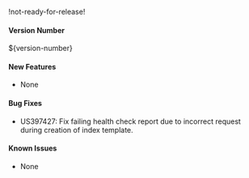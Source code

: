 !not-ready-for-release!

#### Version Number
${version-number}

#### New Features
- None

#### Bug Fixes
- US397427: Fix failing health check report due to incorrect request during creation of index template.

#### Known Issues
- None
